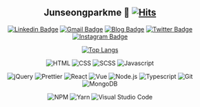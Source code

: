 <div align="center">

## Junseongparkme 🔭 [![Hits](https://hits.seeyoufarm.com/api/count/incr/badge.svg?url=https%3A%2F%2Fgithub.com%2Fjunseongparkme&count_bg=%237BDA33&title_bg=%230A0A0A&icon=&icon_color=%230A0909&title=hits&edge_flat=false)](https://github.com/Junseongparkme)
  
[![Linkedin Badge](https://img.shields.io/badge/-LinkedIn-blue?style=flat-square&logo=Linkedin&logoColor=white&link=https:/https://www.linkedin.com/in/junseongparkme/)](https://www.linkedin.com/in/junseongparkme/)
[![Gmail Badge](https://img.shields.io/badge/Gmail-d14836?style=flat-square&logo=Gmail&logoColor=white&link=mailto:snugyun01@gmail.com)](mailto:junseongpark.dev@gmail.com)
[![Blog Badge](https://img.shields.io/badge/-Tech_Blog-181717?style=flat-quare&logo=Github&logoColor=white&link=#)](https://velog.io/@junseongpark)
[![Twitter Badge](https://img.shields.io/badge/-Twitter-1DA1F2?style=flat-quare&logo=Twitter&logoColor=white&link=#)](https://twitter.com/junseongparkev)
[![Instagram Badge](https://img.shields.io/badge/-Instagram-E4405F?style=flat-quare&logo=Instagram&logoColor=white&link=#)](https://www.instagram.com/junseongparkev/)

  
[![Top Langs](https://github-readme-stats.vercel.app/api/top-langs/?username=junseongparkme&layout=compact)](https://github.com/Junseongparkme?tab=repositories)

![HTML](https://img.shields.io/badge/-HTML5-white?style=flat-quare&logo=HTML5&logoColor=E34F26&link=#)
![CSS](https://img.shields.io/badge/-CSS3-white?style=flat-quare&logo=CSS3&logoColor=1572B6&link=#)
![SCSS](https://img.shields.io/badge/-SCSS-CC6699?style=flat-quare&logo=Sass&logoColor=white&link=#)
![Javascript](https://img.shields.io/badge/-JavaScript-F7DF1E?style=flat-quare&logo=Javascript&logoColor=white&link=#)
  
![jQuery](https://img.shields.io/badge/-jQuery-0769AD?style=flat-quare&logo=jQuery&logoColor=white&link=#)
![Prettier](https://img.shields.io/badge/-Prettier-F7B93E?style=flat-quare&logo=Prettier&logoColor=white&link=#)
![React](https://img.shields.io/badge/-React-61DAFB?style=flat-quare&logo=React&logoColor=white&link=#)
![Vue](https://img.shields.io/badge/-Vue.js-4FC08D?style=flat-quare&logo=Vue.js&logoColor=white&link=#)
![Node.js](https://img.shields.io/badge/-Node.js-white?style=flat-quare&logo=Node.js&logoColor=339933&link=#)
![Typescript](https://img.shields.io/badge/-TypeScript-white?style=flat-quare&logo=Typescript&logoColor=3178C6&link=#)
![Git](https://img.shields.io/badge/-Git-F05032?style=flat-quare&logo=Git&logoColor=white&link=#)
![MongoDB](https://img.shields.io/badge/-MongoDB-47A248?style=flat-quare&logo=MongoDB&logoColor=white&link=#)

![NPM](https://img.shields.io/badge/-NPM-white?style=flat-quare&logo=NPM&logoColor=F7DF1E&link=#)
![Yarn](https://img.shields.io/badge/-Yarn-2C8EBB?style=flat-quare&logo=Yarn&logoColor=white&link=#)
![Visual Studio Code](https://img.shields.io/badge/-Visual_Studio_Code-007ACC?style=flat-quare&logo=VisualStudioCode&logoColor=white&link=#)
</div>
